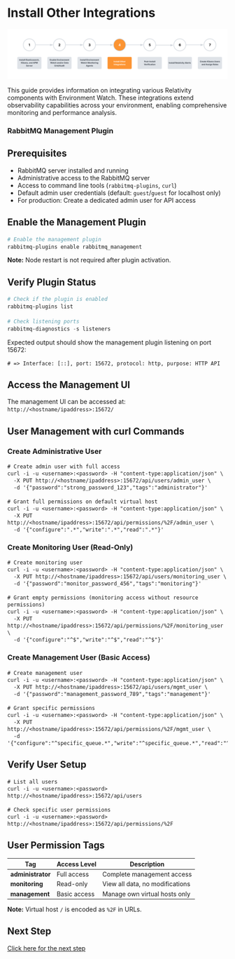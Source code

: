# Install Other Integrations

![](../resources/caat_environment_watch_setup.png)

This guide provides information on integrating various Relativity components with Environment Watch. These integrations extend observability capabilities across your environment, enabling comprehensive monitoring and performance analysis.


### RabbitMQ Management Plugin

## Prerequisites

- RabbitMQ server installed and running
- Administrative access to the RabbitMQ server
- Access to command line tools (`rabbitmq-plugins`, `curl`)
- Default admin user credentials (default: `guest`/`guest` for localhost only)
- For production: Create a dedicated admin user for API access

## Enable the Management Plugin

```powershell
# Enable the management plugin
rabbitmq-plugins enable rabbitmq_management

```

**Note:** Node restart is not required after plugin activation.

## Verify Plugin Status

```powershell
# Check if the plugin is enabled
rabbitmq-plugins list

# Check listening ports
rabbitmq-diagnostics -s listeners
```

Expected output should show the management plugin listening on port 15672:
```
# => Interface: [::], port: 15672, protocol: http, purpose: HTTP API
```

## Access the Management UI

The management UI can be accessed at: `http://<hostname/ipaddress>:15672/`

## User Management with curl Commands

### Create Administrative User

```
# Create admin user with full access
curl -i -u <username>:<password> -H "content-type:application/json" \
  -X PUT http://<hostname/ipaddress>:15672/api/users/admin_user \
  -d '{"password":"strong_password_123","tags":"administrator"}'

# Grant full permissions on default virtual host
curl -i -u <username>:<password> -H "content-type:application/json" \
  -X PUT http://<hostname/ipaddress>:15672/api/permissions/%2F/admin_user \
  -d '{"configure":".*","write":".*","read":".*"}'
```

### Create Monitoring User (Read-Only)

```
# Create monitoring user
curl -i -u <username>:<password> -H "content-type:application/json" \
  -X PUT http://<hostname/ipaddress>:15672/api/users/monitoring_user \
  -d '{"password":"monitor_password_456","tags":"monitoring"}'

# Grant empty permissions (monitoring access without resource permissions)
curl -i -u <username>:<password> -H "content-type:application/json" \
  -X PUT http://<hostname/ipaddress>:15672/api/permissions/%2F/monitoring_user \
  -d '{"configure":"^$","write":"^$","read":"^$"}'
```

### Create Management User (Basic Access)

```
# Create management user
curl -i -u <username>:<password> -H "content-type:application/json" \
  -X PUT http://<hostname/ipaddress>:15672/api/users/mgmt_user \
  -d '{"password":"management_password_789","tags":"management"}'

# Grant specific permissions
curl -i -u <username>:<password> -H "content-type:application/json" \
  -X PUT http://<hostname/ipaddress>:15672/api/permissions/%2F/mgmt_user \
  -d '{"configure":"^specific_queue.*","write":"^specific_queue.*","read":"^specific_queue.*"}'
```

## Verify User Setup

```
# List all users
curl -i -u <username>:<password> http://<hostname/ipaddress>:15672/api/users

# Check specific user permissions
curl -i -u <username>:<password> http://<hostname/ipaddress>:15672/api/permissions/%2F
```

## User Permission Tags

| Tag | Access Level | Description |
|-----|-------------|-------------|
| **administrator** | Full access | Complete management access |
| **monitoring** | Read-only | View all data, no modifications |
| **management** | Basic access | Manage own virtual hosts only |

**Note:** Virtual host `/` is encoded as `%2F` in URLs.



## Next Step

[Click here for the next step](environment-watch/post-install-verification.md)